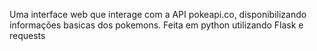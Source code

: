  Uma interface web que interage com a API pokeapi.co, disponibilizando informações basicas dos pokemons.
 Feita em python utilizando Flask e requests